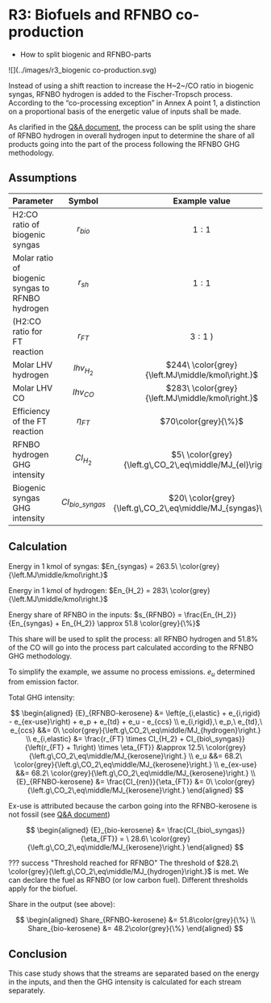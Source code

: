 # R3: Biofuels and RFNBO co-production

-   How to split biogenic and RFNBO-parts

![](../images/r3_biogenic co-production.svg)

Instead of using a shift reaction to increase the H~2~/CO ratio in biogenic syngas, RFNBO hydrogen is added to the Fischer-Tropsch process. According to the “co-processing exception” in Annex A point 1, a distinction on a proportional basis of the energetic value of inputs shall be made.

As clarified in the [Q&A document](https://circabc.europa.eu/ui/group/8f5f9424-a7ef-4dbf-b914-1af1d12ff5d2/library/ca8efd4d-cb44-4aec-914d-3d95f95ea293/details), the process can be split using the share of RFNBO hydrogen in overall hydrogen input to determine the share of all products going into the part of the process following the RFNBO GHG methodology.

## Assumptions

| Parameter                   |    Symbol          | Example value |
|----------------------------|:--------------:|:-----------------------:|
|H2:CO ratio of biogenic syngas | $r_{bio}$ | $1:1$ |
|Molar ratio of biogenic syngas to RFNBO hydrogen | $r_{sh}$ | $1:1$ |
|(H2:CO ratio for FT reaction | $r_{FT}$ | $3:1$ )|
|Molar LHV hydrogen | $lhv_{H_2}$ | $244\ \color{grey}{\left.MJ\middle/kmol\right.}$ |
|Molar LHV CO | $lhv_{CO}$ | $283\ \color{grey}{\left.MJ\middle/kmol\right.}$ |
|Efficiency of the FT reaction | $\eta_{FT}$ | $70\color{grey}{\%}$ |
|RFNBO hydrogen GHG intensity | $CI_{H_2}$ | $5\ \color{grey}{\left.g\,CO_2\,eq\middle/MJ_{el}\right.}$ |
|Biogenic syngas GHG intensity | $CI_{bio\_syngas}$ | $20\ \color{grey}{\left.g\,CO_2\,eq\middle/MJ_{syngas}\right.}$ |

## Calculation

Energy in 1 kmol of syngas: $En_{syngas} =  263.5\ \color{grey}{\left.MJ\middle/kmol\right.}$

Energy in 1 kmol of hydrogen: $En_{H_2} =  283\ \color{grey}{\left.MJ\middle/kmol\right.}$

Energy share of RFNBO in the inputs: $s_{RFNBO} = \frac{En_{H_2}}{En_{syngas} + En_{H_2}} \approx 51.8 \color{grey}{\%}$

This share will be used to split the process: all RFNBO hydrogen and 51.8% of the CO will go into the process part calculated according to the RFNBO GHG methodology.

To simplify the example, we assume no process emissions. $e_u$ determined from emission factor.

Total GHG intensity:

$$
\begin{aligned}
{E}_{RFNBO-kerosene} &= \left(e_{i,elastic} + e_{i,rigid} - e_{ex-use}\right) + e_p + e_{td} + e_u - e_{ccs}
\\
e_{i,rigid},\ e_p,\ e_{td},\ e_{ccs} &&= 0\ \color{grey}{\left.g\,CO_2\,eq\middle/MJ_{hydrogen}\right.}
\\
e_{i,elastic} &= \frac{r_{FT} \times CI_{H_2} + CI_{bio\_syngas}}{\left(r_{FT} + 1\right) \times \eta_{FT}} &\approx 12.5\ \color{grey}{\left.g\,CO_2\,eq\middle/MJ_{kerosene}\right.}
\\
e_u &&= 68.2\ \color{grey}{\left.g\,CO_2\,eq\middle/MJ_{kerosene}\right.}
\\
e_{ex-use} &&= 68.2\ \color{grey}{\left.g\,CO_2\,eq\middle/MJ_{kerosene}\right.}
\\
{E}_{RFNBO-kerosene} &= \frac{CI_{ren}}{\eta_{FT}} &= 0\ \color{grey}{\left.g\,CO_2\,eq\middle/MJ_{kerosene}\right.}
\end{aligned}
$$

Ex-use is attributed because the carbon going into the RFNBO-kerosene is not fossil (see [Q&A document](https://circabc.europa.eu/ui/group/8f5f9424-a7ef-4dbf-b914-1af1d12ff5d2/library/ca8efd4d-cb44-4aec-914d-3d95f95ea293/details))

$$
\begin{aligned}
{E}_{bio-kerosene} &= \frac{CI_{bio\_syngas}}{\eta_{FT}} = \ 28.6\ \color{grey}{\left.g\,CO_2\,eq\middle/MJ_{kerosene}\right.}
\end{aligned}
$$

??? success "Threshold reached for RFNBO"
    The threshold of $28.2\ \color{grey}{\left.g\,CO_2\,eq\middle/MJ_{hydrogen}\right.}$ is met. We can declare the fuel as RFNBO (or low carbon fuel). Different thresholds apply for the biofuel.

Share in the output (see above): 

$$
\begin{aligned}
Share_{RFNBO-kerosene} &= 51.8\color{grey}{\%} \\
Share_{bio-kerosene} &= 48.2\color{grey}{\%}
\end{aligned}
$$

## Conclusion

This case study shows that the streams are separated based on the energy in the inputs, and then the GHG intensity is calculated for each stream separately.

